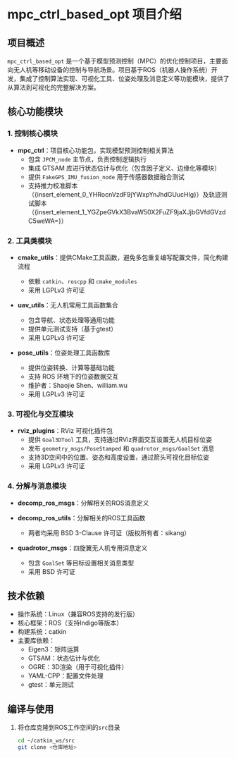 # mpc_ctrl_based_opt 项目介绍

## 项目概述
`mpc_ctrl_based_opt` 是一个基于模型预测控制（MPC）的优化控制项目，主要面向无人机等移动设备的控制与导航场景。项目基于ROS（机器人操作系统）开发，集成了控制算法实现、可视化工具、位姿处理及消息定义等功能模块，提供了从算法到可视化的完整解决方案。

## 核心功能模块

### 1. 控制核心模块
- **mpc_ctrl**：项目核心功能包，实现模型预测控制相关算法
  - 包含 `JPCM_node` 主节点，负责控制逻辑执行
  - 集成 GTSAM 库进行状态估计与优化（包含因子定义、边缘化等模块）
  - 提供 `FakeGPS_IMU_fusion_node` 用于传感器数据融合测试
  - 支持推力校准脚本（{insert\_element\_0\_YHRocnVzdF9jYWxpYnJhdGUucHlg}）及轨迹测试脚本（{insert\_element\_1\_YGZpeGVkX3BvaW50X2FuZF9jaXJjbGVfdGVzdC5weWA=}）

### 2. 工具类模块
- **cmake_utils**：提供CMake工具函数，避免多包重复编写配置文件，简化构建流程
  - 依赖 `catkin`、`roscpp` 和 `cmake_modules`
  - 采用 LGPLv3 许可证

- **uav_utils**：无人机常用工具函数集合
  - 包含导航、状态处理等通用功能
  - 提供单元测试支持（基于gtest）
  - 采用 LGPLv3 许可证

- **pose_utils**：位姿处理工具函数库
  - 提供位姿转换、计算等基础功能
  - 支持 ROS 环境下的位姿数据交互
  - 维护者：Shaojie Shen、william.wu
  - 采用 LGPLv3 许可证

### 3. 可视化与交互模块
- **rviz_plugins**：RViz 可视化插件包
  - 提供 `Goal3DTool` 工具，支持通过RViz界面交互设置无人机目标位姿
  - 发布 `geometry_msgs/PoseStamped` 和 `quadrotor_msgs/GoalSet` 消息
  - 支持3D空间中的位置、姿态和高度设置，通过箭头可视化目标位姿
  - 采用 LGPLv3 许可证

### 4. 分解与消息模块
- **decomp_ros_msgs**：分解相关的ROS消息定义
- **decomp_ros_utils**：分解相关的ROS工具函数
  - 两者均采用 BSD 3-Clause 许可证（版权所有者：sikang）

- **quadrotor_msgs**：四旋翼无人机专用消息定义
  - 包含 `GoalSet` 等目标设置相关消息类型
  - 采用 BSD 许可证

## 技术依赖
- 操作系统：Linux（兼容ROS支持的发行版）
- 核心框架：ROS（支持Indigo等版本）
- 构建系统：catkin
- 主要库依赖：
  - Eigen3：矩阵运算
  - GTSAM：状态估计与优化
  - OGRE：3D渲染（用于可视化插件）
  - YAML-CPP：配置文件处理
  - gtest：单元测试

## 编译与使用
1. 将仓库克隆到ROS工作空间的`src`目录
   ```bash
   cd ~/catkin_ws/src
   git clone <仓库地址>
